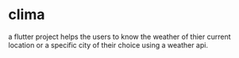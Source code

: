 # clima

a flutter project helps the users to know the weather of thier current location or a specific city of their choice using a weather api.  
